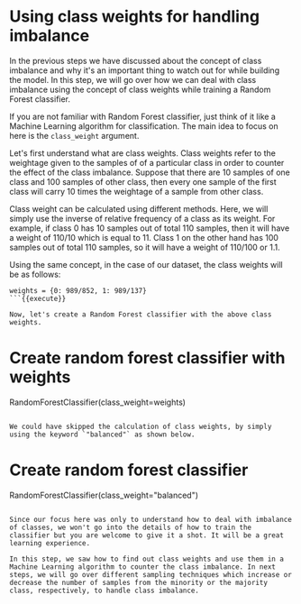 # Using class weights for handling imbalance

In the previous steps we have discussed about the concept of class imbalance and why it's an important thing to watch out for while building the model. In this step, we will go over how we can deal with class imbalance using the concept of class weights while training a Random Forest classifier.

If you are not familiar with Random Forest classifier, just think of it like a Machine Learning algorithm for classification. The main idea to focus on here is the `class_weight` argument.

Let's first understand what are class weights. Class weights refer to the weightage given to the samples of of a particular class in order to counter the effect of the class imbalance. Suppose that there are 10 samples of one class and 100 samples of other class, then every one sample of the first class will carry 10 times the weightage of a sample from other class.

Class weight can be calculated using different methods. Here, we will simply use the inverse of relative frequency of a class as its weight. For example, if class 0 has 10 samples out of total 110 samples, then it will have a weight of 110/10 which is equal to 11. Class 1 on the other hand has 100 samples out of total 110 samples, so it will have a weight of 110/100 or 1.1.

Using the same concept, in the case of our dataset, the class weights will be as follows:

```
weights = {0: 989/852, 1: 989/137}
```{{execute}}

Now, let's create a Random Forest classifier with the above class weights.

```
# Create random forest classifier with weights
RandomForestClassifier(class_weight=weights)
```{{execute}}

We could have skipped the calculation of class weights, by simply using the keyword `"balanced"` as shown below.

```
# Create random forest classifier
RandomForestClassifier(class_weight="balanced")
```{{execute}}

Since our focus here was only to understand how to deal with imbalance of classes, we won't go into the details of how to train the classifier but you are welcome to give it a shot. It will be a great learning experience.

In this step, we saw how to find out class weights and use them in a Machine Learning algorithm to counter the class imbalance. In next steps, we will go over different sampling techniques which increase or decrease the number of samples from the minority or the majority class, respectively, to handle class imbalance.
